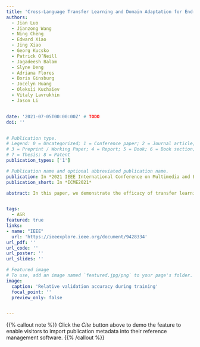 ```yaml
---
title: 'Cross-Language Transfer Learning and Domain Adaptation for End-to-End Automatic Speech Recognition'
authors:
  - Jian Luo
  - Jianzong Wang
  - Ning Cheng
  - Edward Xiao
  - Jing Xiao
  - Georg Kucsko
  - Patrick O’Neill
  - Jagadeesh Balam
  - Slyne Deng
  - Adriana Flores
  - Boris Ginsburg
  - Jocelyn Huang
  - Oleksii Kuchaiev
  - Vitaly Lavrukhin
  - Jason Li


date: '2021-07-05T00:00:00Z' # TODO
doi: ''


# Publication type.
# Legend: 0 = Uncategorized; 1 = Conference paper; 2 = Journal article;
# 3 = Preprint / Working Paper; 4 = Report; 5 = Book; 6 = Book section;
# 7 = Thesis; 8 = Patent
publication_types: ['1']

# Publication name and optional abbreviated publication name.
publication: In *2021 IEEE International Conference on Multimedia and Expo*
publication_short: In *ICME2021*

abstract: In this paper, we demonstrate the efficacy of transfer learning and continuous learning for various automatic speech recognition (ASR) tasks using end-to-end models trained with CTC loss. We start with a large pre-trained English ASR model and show that transfer learning can be effectively and easily performed on{:} (1) different English accents, (2) different languages (from English to German, Spanish, Russian, or from Mandarin to Cantonese) and (3) application-specific domains. Our extensive set of experiments demonstrate that in all three cases, transfer learning from a good base model has higher accuracy than a model trained from scratch. Our results indicate that, for fine-tuning, larger pre-trained models are better than small pre-trained models, even if the dataset for fine-tuning is small. We also show that transfer learning significantly speeds up convergence, which could result in significant cost savings when training with large datasets.


tags:
  - ASR
featured: true
links:
- name: "IEEE"
  url: 'https://ieeexplore.ieee.org/document/9428334'
url_pdf: ''
url_code: ''
url_poster: ''
url_slides: ''

# Featured image
# To use, add an image named `featured.jpg/png` to your page's folder.
image:
  caption: 'Relative validation accuracy during training'
  focal_point: ''
  preview_only: false


---
```


{{% callout note %}}
Click the _Cite_ button above to demo the feature to enable visitors to import publication metadata into their reference management software.
{{% /callout %}}

